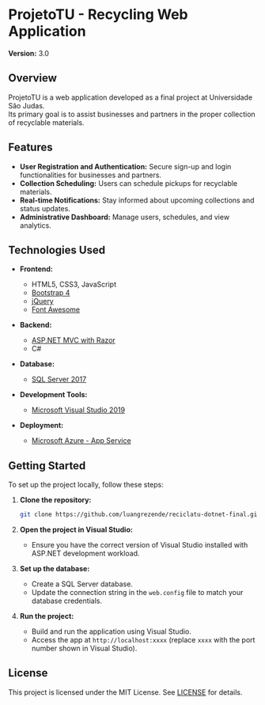 # ProjetoTU - Recycling Web Application

**Version:** 3.0  

## Overview

ProjetoTU is a web application developed as a final project at Universidade São Judas.  
Its primary goal is to assist businesses and partners in the proper collection of recyclable materials.

## Features

- **User Registration and Authentication:** Secure sign-up and login functionalities for businesses and partners.
- **Collection Scheduling:** Users can schedule pickups for recyclable materials.
- **Real-time Notifications:** Stay informed about upcoming collections and status updates.
- **Administrative Dashboard:** Manage users, schedules, and view analytics.

## Technologies Used

- **Frontend:**
  - HTML5, CSS3, JavaScript
  - [Bootstrap 4](https://getbootstrap.com/)
  - [jQuery](https://jquery.com/)
  - [Font Awesome](https://fontawesome.com/)

- **Backend:**
  - [ASP.NET MVC with Razor](https://dotnet.microsoft.com/apps/aspnet/mvc)
  - C#

- **Database:**
  - [SQL Server 2017](https://www.microsoft.com/en-us/sql-server/sql-server-2017)

- **Development Tools:**
  - [Microsoft Visual Studio 2019](https://visualstudio.microsoft.com/vs/older-downloads/)

- **Deployment:**
  - [Microsoft Azure - App Service](https://azure.microsoft.com/en-us/services/app-service/)

## Getting Started

To set up the project locally, follow these steps:

1. **Clone the repository:**
   ```bash
   git clone https://github.com/luangrezende/reciclatu-dotnet-final.git
   ```

2. **Open the project in Visual Studio:**
   - Ensure you have the correct version of Visual Studio installed with ASP.NET development workload.

3. **Set up the database:**
   - Create a SQL Server database.
   - Update the connection string in the `web.config` file to match your database credentials.

4. **Run the project:**
   - Build and run the application using Visual Studio.
   - Access the app at `http://localhost:xxxx` (replace `xxxx` with the port number shown in Visual Studio).

## License

This project is licensed under the MIT License. See [LICENSE](LICENSE) for details.
